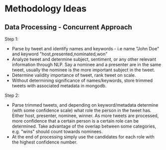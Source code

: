 # Methodology Ideas

## Data Processing - Concurrent Approach

Step 1: 
- Parse by tweet and identify names and keywords - i.e name "John Doe" and keyword "host,presented,nominated,won"
- Analyze tweet and determine subject, sentiment, or any other relevant information through NLP. Say a nominee and a presenter are in the same tweet, usually the nominee is the more important subject in the tweet. 
- Determine validity importance of tweet, rank tweet on scale. 
- Without determining significance of names/keywords, store trimmed tweets with associated metadata in mongodb.

Step 2: 
- Parse trimmed tweets, and depending on keyword/metadata determine (with some confidence scale) what role the person in the tweet has. Either host, presenter, nominee, winner. As more tweets are processed, more confidence that a certain person is a certain role can be determined. Take advantage of the overlap between some categories, e.g. "wins" should count towards nominees.
- At the end of processing simply use the candidates for each role with the highest confidence number.

